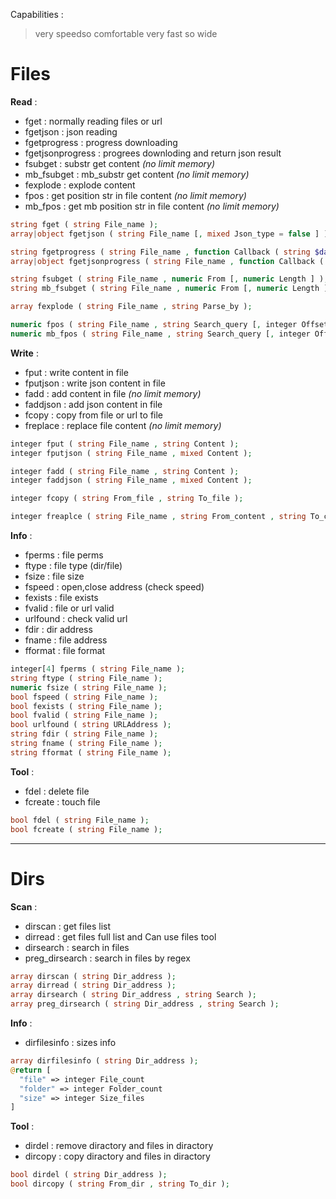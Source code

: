 Capabilities :
> very speedso comfortable
> very fast
> so wide
# Files

**Read** :
* fget : normally reading files or url
* fgetjson : json reading
* fgetprogress : progress downloading
* fgetjsonprogress : progrees downloding and return json result
* fsubget : substr get content _(no limit memory)_
* mb_fsubget : mb_substr get content _(no limit memory)_
* fexplode : explode content
* fpos : get position str in file content _(no limit memory)_
* mb_fpos : get mb position str in file content _(no limit memory)_
```php
string fget ( string File_name );
array|object fgetjson ( string File_name [, mixed Json_type = false ] );

string fgetprogress ( string File_name , function Callback ( string $data ) , integer Offset );
array|object fgetjsonprogress ( string File_name , function Callback ( string $data ) , integer Offset [, mixed Json_type = false ] );

string fsubget ( string File_name , numeric From [, numeric Length ] );
string mb_fsubget ( string File_name , numeric From [, numeric Length ] );

array fexplode ( string File_name , string Parse_by );

numeric fpos ( string File_name , string Search_query [, integer Offset ] );
numeric mb_fpos ( string File_name , string Search_query [, integer Offset ] );
```

**Write** :
* fput : write content in file
* fputjson : write json content in file
* fadd : add content in file _(no limit memory)_
* faddjson : add json content in file
* fcopy : copy from file or url to file
* freplace : replace file content _(no limit memory)_
```php
integer fput ( string File_name , string Content );
integer fputjson ( string File_name , mixed Content );

integer fadd ( string File_name , string Content );
integer faddjson ( string File_name , mixed Content );

integer fcopy ( string From_file , string To_file );

integer freaplce ( string File_name , string From_content , string To_content );
```

**Info** :
* fperms : file perms
* ftype : file type (dir/file)
* fsize : file size
* fspeed : open,close address (check speed)
* fexists : file exists
* fvalid : file or url valid
* urlfound : check valid url
* fdir : dir address
* fname : file address
* fformat : file format
```php
integer[4] fperms ( string File_name );
string ftype ( string File_name );
numeric fsize ( string File_name );
bool fspeed ( string File_name );
bool fexists ( string File_name );
bool fvalid ( string File_name );
bool urlfound ( string URLAddress );
string fdir ( string File_name );
string fname ( string File_name );
string fformat ( string File_name );
```

**Tool** :
* fdel : delete file
* fcreate : touch file
```php
bool fdel ( string File_name );
bool fcreate ( string File_name );
```

---
# Dirs

**Scan** :
* dirscan : get files list
* dirread : get files full list and Can use files tool
* dirsearch : search in files
* preg_dirsearch : search in files by regex
```php
array dirscan ( string Dir_address );
array dirread ( string Dir_address );
array dirsearch ( string Dir_address , string Search );
array preg_dirsearch ( string Dir_address , string Search );
```

**Info** :
* dirfilesinfo : sizes info
```php
array dirfilesinfo ( string Dir_address );
@return [
  "file" => integer File_count
  "folder" => integer Folder_count
  "size" => integer Size_files
]
```

**Tool** :
* dirdel : remove diractory and files in diractory
* dircopy : copy diractory and files in diractory
```php
bool dirdel ( string Dir_address );
bool dircopy ( string From_dir , string To_dir );
```
